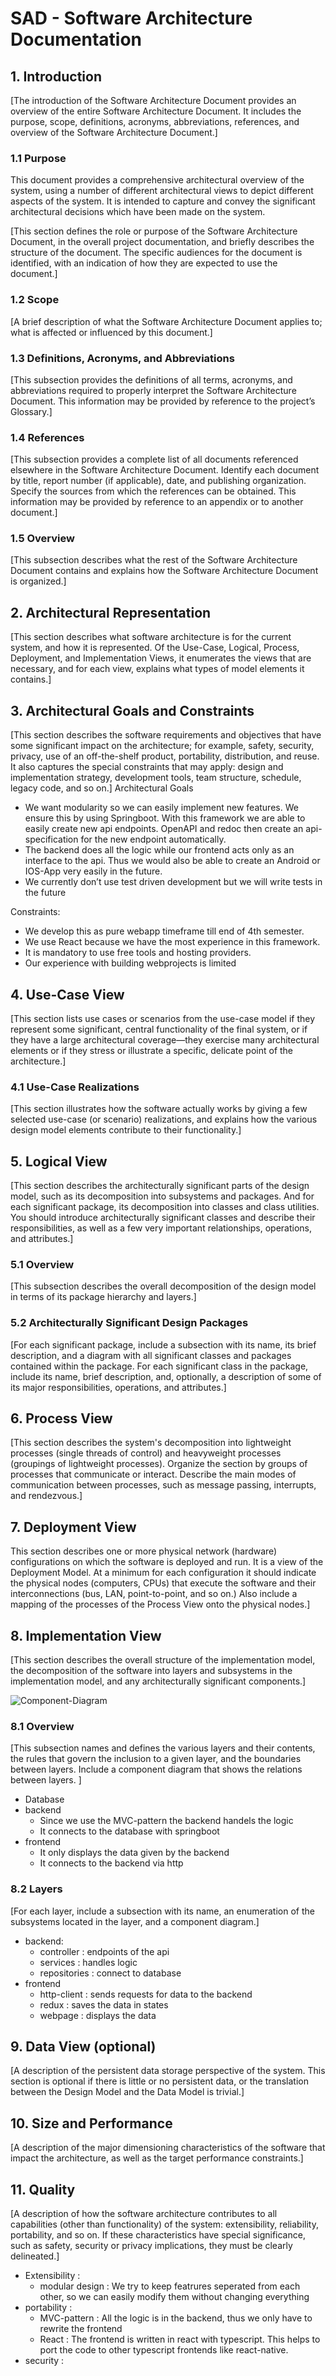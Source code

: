 # SAD - Software Architecture Documentation

## 1.	Introduction
[The introduction of the Software Architecture Document provides an overview of the entire Software Architecture Document. It includes the purpose, scope, definitions, acronyms, abbreviations, references, and overview of the Software Architecture Document.]
###   1.1	Purpose
This document provides a comprehensive architectural overview of the system, using a number of different architectural views to depict different aspects of the system. It is intended to capture and convey the significant architectural decisions which have been made on the system.

[This section defines the role or purpose of the Software Architecture Document, in the overall project documentation, and briefly describes the structure of the document. The specific audiences for the document is identified, with an indication of how they are expected to use the document.]
### 1.2	Scope
[A brief description of what the Software Architecture Document applies to; what is affected or influenced by this document.]
### 1.3	Definitions, Acronyms, and Abbreviations
[This subsection provides the definitions of all terms, acronyms, and abbreviations required to properly interpret the Software Architecture Document.  This information may be provided by reference to the project’s Glossary.]
### 1.4	References
[This subsection provides a complete list of all documents referenced elsewhere in the Software Architecture Document. Identify each document by title, report number (if applicable), date, and publishing organization. Specify the sources from which the references can be obtained. This information may be provided by reference to an appendix or to another document.]
### 1.5	Overview
[This subsection describes what the rest of the Software Architecture Document contains and explains how the Software Architecture Document is organized.]
## 2.	Architectural Representation
[This section describes what software architecture is for the current system, and how it is represented. Of the Use-Case, Logical, Process, Deployment, and Implementation Views, it enumerates the views that are necessary, and for each view, explains what types of model elements it contains.]
## 3.	Architectural Goals and Constraints
[This section describes the software requirements and objectives that have some significant impact on the architecture; for example, safety, security, privacy, use of an off-the-shelf product, portability, distribution, and reuse. It also captures the special constraints that may apply: design and implementation strategy, development tools, team structure, schedule, legacy code, and so on.]
Architectural Goals
- We want modularity so we can easily implement new features. We ensure this by using Springboot. With this framework we are able to easily create new api endpoints. OpenAPI and redoc then create an api-specification for the new endpoint automatically.
- The backend does all the logic while our frontend acts only as an interface to the api. Thus we would also be able to create an Android or IOS-App very easily in the future.
- We currently don’t use test driven development but we will write tests in the future

Constraints:
- We develop this as pure webapp timeframe till end of 4th semester.
- We use React because we have the most experience in this framework.
- It is mandatory to use free tools and hosting providers.
- Our experience with building webprojects is limited

## 4.	Use-Case View
[This section lists use cases or scenarios from the use-case model if they represent some significant, central functionality of the final system, or if they have a large architectural coverage—they exercise many architectural elements or if they stress or illustrate a specific, delicate point of the architecture.]
### 4.1	Use-Case Realizations
[This section illustrates how the software actually works by giving a few selected use-case (or scenario) realizations, and explains how the various design model elements contribute to their functionality.]

## 5.	Logical View
[This section describes the architecturally significant parts of the design model, such as its decomposition into subsystems and packages. And for each significant package, its decomposition into classes and class utilities. You should introduce architecturally significant classes and describe their responsibilities, as well as a few very important relationships, operations, and attributes.]
### 5.1	Overview
[This subsection describes the overall decomposition of the design model in terms of its package hierarchy and layers.]
### 5.2	Architecturally Significant Design Packages
[For each significant package, include a subsection with its name, its brief description, and a diagram with all significant classes and packages contained within the package.
For each significant class in the package, include its name, brief description, and, optionally, a description of some of its major responsibilities, operations, and attributes.]
## 6.	Process View
[This section describes the system's decomposition into lightweight processes (single threads of control) and heavyweight processes (groupings of lightweight processes). Organize the section by groups of processes that communicate or interact. Describe the main modes of communication between processes, such as message passing, interrupts, and rendezvous.]

## 7.	Deployment View
This section describes one or more physical network (hardware) configurations on which the software is deployed and run. It is a view of the Deployment Model. At a minimum for each configuration it should indicate the physical nodes (computers, CPUs) that execute the software and their interconnections (bus, LAN, point-to-point, and so on.) Also include a mapping of the processes of the Process View onto the physical nodes.]
## 8.	Implementation View
[This section describes the overall structure of the implementation model, the decomposition of the software into layers and subsystems in the implementation model, and any architecturally significant components.]

![Component-Diagram](componentDiagram.png)

### 8.1	Overview
[This subsection names and defines the various layers and their contents, the rules that govern the inclusion to a given layer, and the boundaries between layers. Include a component diagram that shows the relations between layers. ]
- Database
- backend
  - Since we use the MVC-pattern the backend handels the logic
  - It connects to the database with springboot
- frontend
  - It only displays the data given by the backend
  - It connects to the backend via http

### 8.2	Layers
[For each layer, include a subsection with its name, an enumeration of the subsystems located in the layer, and a component diagram.]
- backend:
  - controller : endpoints of the api
  - services : handles logic
  - repositories : connect to database
- frontend
  - http-client : sends requests for data to the backend
  - redux : saves the data in states
  - webpage : displays the data

## 9.	Data View (optional)
[A description of the persistent data storage perspective of the system. This section is optional if there is little or no persistent data, or the translation between the Design Model and the Data Model is trivial.]
## 10.	Size and Performance
[A description of the major dimensioning characteristics of the software that impact the architecture, as well as the target performance constraints.]
## 11.	Quality
[A description of how the software architecture contributes to all capabilities (other than functionality) of the system: extensibility, reliability, portability, and so on. If these characteristics have special significance, such as safety, security or privacy implications, they must be clearly delineated.]
- Extensibility :
  - modular design : We try to keep featrures seperated from each other, so we can easily modify them without changing everything
- portability :
  - MVC-pattern : All the logic is in the backend, thus we only have to rewrite the frontend
  - React : The frontend is written in react with typescript. This helps to port the code to other typescript frontends like react-native.
- security :

